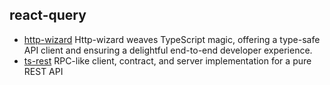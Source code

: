 ## react-query

- [http-wizard](https://github.com/flodlc/http-wizard) Http-wizard weaves TypeScript magic, offering a type-safe API client and ensuring a delightful end-to-end developer experience.
- [ts-rest](https://github.com/ts-rest/ts-rest) RPC-like client, contract, and server implementation for a pure REST API